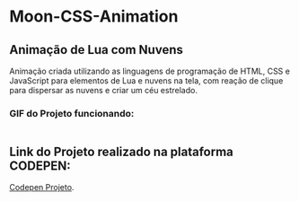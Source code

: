 # Moon-CSS-Animation

<h2>Animação de Lua com Nuvens</h2>

<p>Animação criada utilizando as linguagens de programação de HTML, CSS e JavaScript para elementos de Lua e nuvens na tela, com reação de clique para dispersar as nuvens e criar um céu estrelado.</p>

<h3>GIF do Projeto funcionando:</h3>


![]()

<h2>Link do Projeto realizado na plataforma CODEPEN:</h2>

[Codepen Projeto](https://codepen.io/ThiagoArchete/pen/MWdjQgm).
